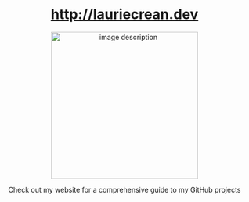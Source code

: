 <center>
  <h1><a href="http://lauriecrean.dev">http://lauriecrean.dev</a></h1>
  <a href="http://lauriecrean.dev"><img src="https://github.com/user-attachments/assets/cca0ac66-efd6-4b53-80e5-f42d384c5121" alt="image description" style="width: 300px;" /></a>
  <p>Check out my website for a comprehensive guide to my GitHub projects</p>
</center>
